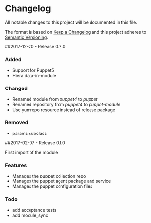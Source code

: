 # Changelog
All notable changes to this project will be documented in this file.

The format is based on [Keep a Changelog](http://keepachangelog.com/en/1.0.0/)
and this project adheres to [Semantic Versioning](http://semver.org/spec/v2.0.0.html).

##2017-12-20 - Release 0.2.0

### Added
- Support for Puppet5
- Hiera data-in-module

### Changed
- Renamed module from *puppet4* to *puppet*
- Renamed repository from *puppet4* to *puppet-module*
- Use yumrepo resource instead of release package

### Removed
- params subclass

##2017-02-07 - Release 0.1.0

First import of the module

### Features
- Manages the puppet collection repo
- Manages the puppet agent package and service
- Manages the puppet configuration files

### Todo
- add acceptance tests
- add module_sync

